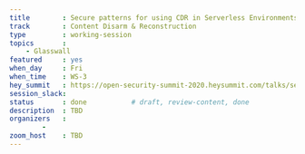 ```yaml
---
title        : Secure patterns for using CDR in Serverless Environments
track        : Content Disarm & Reconstruction
type         : working-session
topics       :
    - Glasswall
featured     : yes
when_day     : Fri
when_time    : WS-3
hey_summit   : https://open-security-summit-2020.heysummit.com/talks/secure-patterns-for-using-cdr-in-serverless-environments-5pm-bst/
session_slack: 
status       : done           # draft, review-content, done
description  : TBD
organizers   :
        - 
zoom_host    : TBD
---
```

